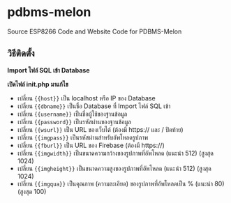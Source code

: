 # pdbms-melon
Source ESP8266 Code and Website Code for PDBMS-Melon

## วิธีติดตั้ง

**Import ไฟล์ SQL เข้า Database**

**เปิดไฟล์ init.php มาแก้ไข**
- เปลี่ยน `{{host}}` เป็น localhost หรือ IP ของ Database
- เปลี่ยน `{{dbname}}` เป็นชื่อ Database ที่ Import ไฟล์ SQL เข้า
- เปลี่ยน `{{username}}` เป็นชื่อผู้ใช้ของฐานข้อมูล
- เปลี่ยน `{{password}}` เป็นรหัสผ่านของฐานข้อมูล
- เปลี่ยน `{{wsurl}}` เป็น URL ของเว็บไต์ (ต้องมี https:// และ / ปิดท้าย)
- เปลี่ยน `{{imgpass}}` เป็นรหัสผ่านสำหรับอัพโหลดรูปภาพ
- เปลี่ยน `{{fburl}}` เป็น URL ของ Firebase (ต้องมี https://)
- เปลี่ยน `{{imgwidth}}` เป็นขนาดความกว้างของรูปภาพที่อัพโหลด (แนะนำ 512) (สูงสุด 1024)
- เปลี่ยน `{{imgheight}}` เป็นขนาดความสูงของรูปภาพที่อัพโหลด (แนะนำ 512) (สูงสุด 1024)
- เปลี่ยน `{{imgqua}}` เป็นคุณภาพ (ความละเอียด) ของรูปภาพที่อัพโหลดเป็น % (แนะนำ 80) (สูงสุด 100)

